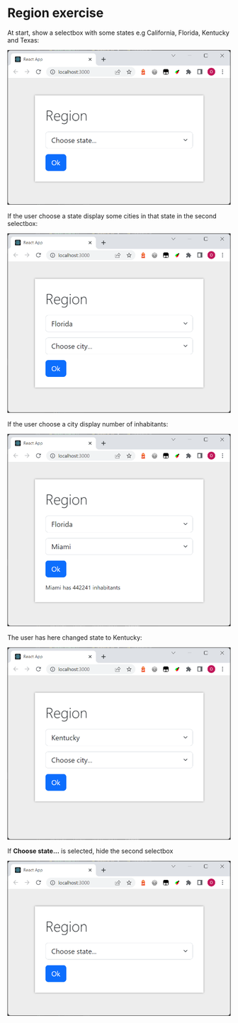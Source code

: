 # Region exercise

At start, show a selectbox with some states e.g California, Florida, Kentucky and Texas:

![](images/01.png)

If the user choose a state display some cities in that state in the second selectbox:

![](images/02.png)

If the user choose a city display number of inhabitants:

![](images/03.png)

The user has here changed state to Kentucky:

![](images/04.png)

If **Choose state...** is selected, hide the second selectbox

![](images/01.png)


